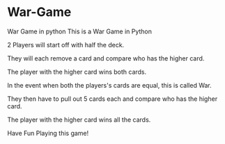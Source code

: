 # War-Game
War Game in python
This is a War Game in Python

2 Players will start off with half the deck.

They will each remove a card and compare who has the higher card. 

The player with the higher card wins both cards.

In the event when both the players's cards are equal, this is called War.

They then have to pull out 5 cards each and compare who has the higher card.

The player with the higher card wins all the cards.

Have Fun Playing this game!
